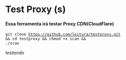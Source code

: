 # Test Proxy (s)
<h4>Essa ferramenta irá testar Proxy CDN(CloudFlare)</h4>

<code>git clone https://github.com/leitura/testproxy.git && cd testproxy && chmod +x scan && ./scan</code>

*testando*
